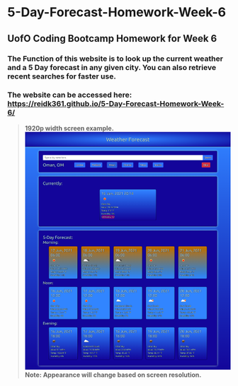 # 5-Day-Forecast-Homework-Week-6
## UofO Coding Bootcamp Homework for Week 6

### The Function of this website is to look up the current weather and a 5 Day forecast in any given city. You can also retrieve recent searches for faster use. 
### The website can be accessed here: https://reidk361.github.io/5-Day-Forecast-Homework-Week-6/

> **1920p width screen example.**   
![This is a screenshot of the webpage on a 1920p width screen.](./assets/Page-Sample.png)
> **Note: Appearance will change based on screen resolution.** 

